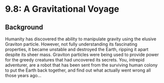 # 9.8: A Gravitational Voyage

## Background
Humanity has discovered the ability to manipulate gravity using the elusive Graviton particle. However, not fully understanding its fascinating properties, it became unstable and destroyed the Earth, ripping it apart despite its sheer mass. Graviton particles were being used to provide power for the greedy creatures that had uncovered its secrets. You, intrepid adventurer, are a robot that has been sent from the surviving human colony to put the Earth back together, and find out what actually went wrong all those years ago...
